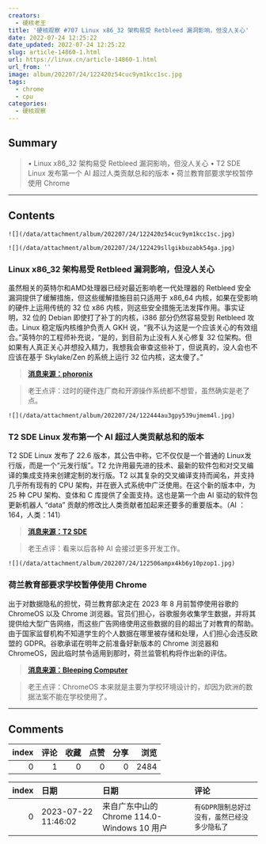 ```yaml
---
creators:
  - 硬核老王
title: '硬核观察 #707 Linux x86_32 架构易受 Retbleed 漏洞影响，但没人关心'
date: 2022-07-24 12:25:22
date_updated: 2022-07-24 12:25:22
slug: article-14860-1.html
url: https://linux.cn/article-14860-1.html
url_from: ''
image: album/202207/24/122420z54cuc9ym1kcc1sc.jpg
tags:
  - chrome
  - cpu
categories:
  - 硬核观察
---
```


## Summary

> • Linux x86_32 架构易受 Retbleed 漏洞影响，但没人关心 • T2 SDE Linux 发布第一个 AI 超过人类贡献总和的版本 • 荷兰教育部要求学校暂停使用 Chrome

***

<!-- more -->

## Contents

`![](/data/attachment/album/202207/24/122420z54cuc9ym1kcc1sc.jpg)`

`![](/data/attachment/album/202207/24/122429sllgikbuzabk54ga.jpg)`

### Linux x86\_32 架构易受 Retbleed 漏洞影响，但没人关心

虽然相关的英特尔和AMD处理器已经对最近影响老一代处理器的 Retbleed 安全漏洞提供了缓解措施，但这些缓解措施目前只适用于 x86\_64 内核，如果在受影响的硬件上运用传统的 32 位 x86 内核，则这些安全措施无法发挥作用。事实证明，32 位的 Debian 即使打了补丁的内核，i386 部分仍然容易受到 Retbleed 攻击。Linux 稳定版内核维护负责人 GKH 说，“我不认为这是一个应该关心的有效组合。”英特尔的工程师补充说，“是的，到目前为止没有人关心修复 32 位架构。但如果有人真正关心并想投入精力，我想我会审查这些补丁，但说真的，没人会也不应该在基于 Skylake/Zen 的系统上运行 32 位内核，这太傻了。”

> 
> **[消息来源：phoronix](https://www.phoronix.com/news/Linux-x86-Retbleed)**
> 
> 
> 

> 
> 老王点评：过时的硬件连厂商和开源操作系统都不想管，虽然确实是老了点。
> 
> 
> 

`![](/data/attachment/album/202207/24/122444au3gpy539ujmem4l.jpg)`

### T2 SDE Linux 发布第一个 AI 超过人类贡献总和的版本

T2 SDE Linux 发布了 22.6 版本，其公告中称，它不仅仅是一个普通的 Linux发行版，而是一个“元发行版”。T2 允许用最先进的技术、最新的软件包和对交叉编译的集成支持来创建定制的发行版。T2 以其复杂的交叉编译支持而闻名，并支持几乎所有现有的 CPU 架构，并在嵌入式系统中广泛使用。在这个新的版本中，为 25 种 CPU 架构、变体和 C 库提供了全面支持。这也是第一个由 AI 驱动的软件包更新机器人 “data” 贡献的修改比人类贡献者加起来还要多的重要版本。（AI ：164，人类：141）

> 
> **[消息来源：T2 SDE](https://t2sde.org/)**
> 
> 
> 

> 
> 老王点评：看来以后各种 AI 会接过更多开发工作。
> 
> 
> 

`![](/data/attachment/album/202207/24/122506ampx4kb6y10pzop1.jpg)`

### 荷兰教育部要求学校暂停使用 Chrome

出于对数据隐私的担忧，荷兰教育部决定在 2023 年 8 月前暂停使用谷歌的 ChromeOS 以及 Chrome 浏览器。官员们担心，谷歌服务收集学生数据，并将其提供给大型广告网络，而这些广告网络使用这些数据的目的超出了对教育的帮助。由于国家监督机构不知道学生的个人数据在哪里被存储和处理，人们担心会违反欧盟的 GDPR。谷歌承诺在明年之前准备好新版本的 Chrome 浏览器和 ChromeOS，因此临时禁令适用到那时，荷兰监管机构将作出新的评估。

> 
> **[消息来源：Bleeping Computer](https://www.bleepingcomputer.com/news/security/chrome-use-subject-to-restrictions-in-dutch-schools-over-data-security-concerns/)**
> 
> 
> 

> 
> 老王点评：ChromeOS 本来就是主要为学校环境设计的，却因为欧洲的数据法案不能在学校使用了。
> 
> 
>

***

## Comments


|   index |   评论 |   收藏 |   点赞 |   分享 |   浏览 |
|--------:|-------:|-------:|-------:|-------:|-------:|
|       0 |      1 |      0 |      0 |      0 |   2484 |

|   index | 日期                | 日期                                        | 评论                                         |
|--------:|:--------------------|:--------------------------------------------|:---------------------------------------------|
|       0 | 2023-07-22 11:46:02 | 来自广东中山的 Chrome 114.0-Windows 10 用户 | `有GDPR限制总好过没有，虽然已经没多少隐私了` |
